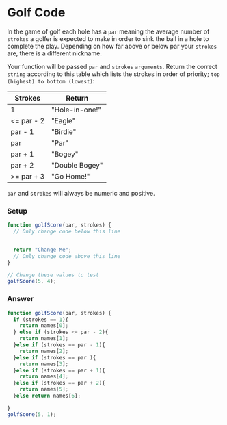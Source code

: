 # Golf Code

In the game of golf each hole has a `par` meaning the average number of
`strokes` a golfer is expected to make in order to sink the ball in a
hole to complete the play. Depending on how far above or below par
your `strokes` are, there is a different nickname.

Your function will be passed `par` and `strokes` `arguments`. Return the
correct `string` according to this table which lists the strokes
in order of priority; `top (highest) to bottom (lowest)`:

Strokes | Return
--- | ---
1 | "Hole-in-one!"
<= par - 2 | "Eagle"
par - 1	| "Birdie"
par	| "Par"
par + 1	| "Bogey"
par + 2	| "Double Bogey"
>= par + 3 | "Go Home!"

`par` and `strokes` will always be numeric and positive.

### Setup

```javascript
function golfScore(par, strokes) {
  // Only change code below this line


  return "Change Me";
  // Only change code above this line
}

// Change these values to test
golfScore(5, 4);
```

### Answer

```javascript
function golfScore(par, strokes) {
  if (strokes == 1){
    return names[0];
  } else if (strokes <= par - 2){
    return names[1];
  }else if (strokes == par - 1){
    return names[2];
  }else if (strokes == par ){
    return names[3];
  }else if (strokes == par + 1){
    return names[4];
  }else if (strokes == par + 2){
    return names[5];
  }else return names[6];

}
golfScore(5, 1);
```
